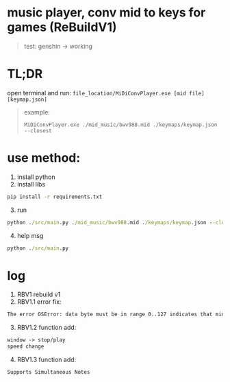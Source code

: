 # music player, conv mid to keys for games (ReBuildV1)

> test: genshin -> working

# TL;DR
open terminal and run: `file_location/MiDiConvPlayer.exe [mid file] [keymap.json]`
> example:
> 
> `MiDiConvPlayer.exe ./mid_music/bwv988.mid ./keymaps/keymap.json --closest`

# use method:
1. install python
2. install libs
```bat
pip install -r requirements.txt
```
3. run
```bat
python ./src/main.py ./mid_music/bwv988.mid ./keymaps/keymap.json --closest
```
4. help msg
```bat
python ./src/main.py
```

# log 
1. RBV1 rebuild v1
2. RBV1.1 error fix:
```txt
The error OSError: data byte must be in range 0..127 indicates that mido encountered a byte outside the valid MIDI data range while parsing the file. Some MIDI files may contain unexpected or slightly nonstandard bytes
```
3. RBV1.2 function add:
```txt
window -> stop/play
speed change
```

4. RBV1.3 function add:
```txt
Supports Simultaneous Notes
```
